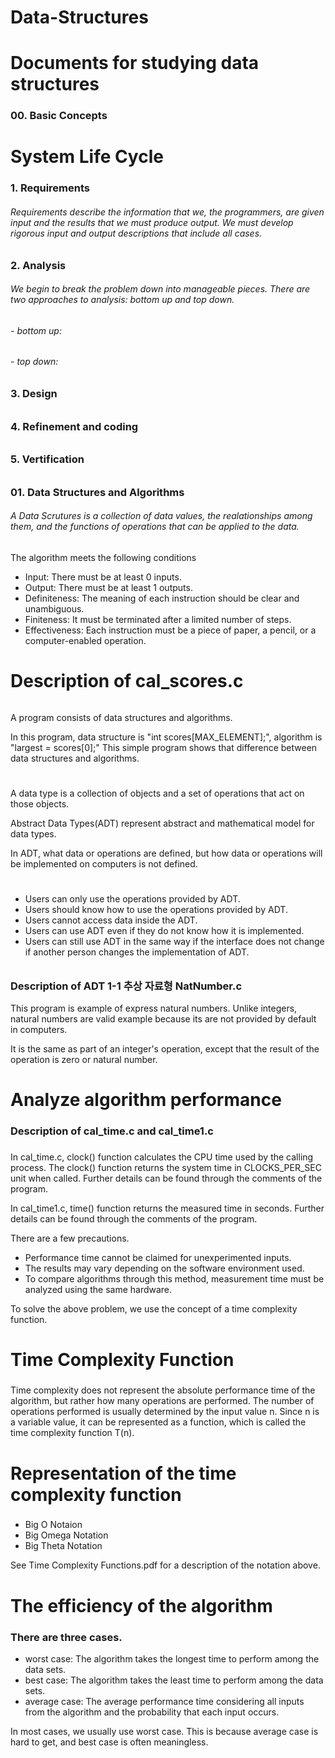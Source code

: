 # Data-Structures
# Documents for studying data structures

### 00. Basic Concepts

# System Life Cycle

### 1. Requirements 
###### Requirements describe the information that we, the programmers, are given input and the results that we must produce output. We must develop rigorous input and output descriptions that include all cases.

### 2. Analysis
###### We begin to break the problem down into manageable pieces. There are two  approaches to analysis: bottom up and top down.
###### - bottom up: 
###### - top down: 

### 3. Design
######

### 4. Refinement and coding
######

### 5. Vertification
######

### 01. Data Structures and Algorithms

###### A Data Scrutures is a collection of data values, the realationships among them, and the functions of operations that can be applied to the data.

###
The algorithm meets the following conditions

- Input: There must be at least 0 inputs.
- Output: There must be at least 1 outputs.
- Definiteness: The meaning of each instruction should be clear and unambiguous.
- Finiteness: It must be terminated after a limited number of steps.
- Effectiveness: Each instruction must be a piece of paper, a pencil, or a computer-enabled operation.

###

### 
# Description of cal_scores.c
######
A program consists of data structures and algorithms.

In this program, data structure is "int scores[MAX_ELEMENT];", algorithm is "largest = scores[0];"
This simple program shows that difference between data structures and algorithms.
######

# 
A data type is a collection of objects and a set of operations that act on those objects.

Abstract Data Types(ADT) represent abstract and mathematical model for data types.

In ADT, what data or operations are defined, but how data or operations will be implemented on computers is not defined.
#

###
- Users can only use the operations provided by ADT.
- Users should know how to use the operations provided by ADT.
- Users cannot access data inside the ADT.
- Users can use ADT even if they do not know how it is implemented.
- Users can still use ADT in the same way if the interface does not change if another person changes the implementation of ADT.

######
### Description of ADT 1-1 추상 자료형 NatNumber.c

This program is example of express natural numbers.
Unlike integers, natural numbers are valid example because its are not provided by default in computers.

It is the same as part of an integer's operation, except that the result of the operation is zero or natural number.
######

# Analyze algorithm performance

### Description of cal_time.c and cal_time1.c

###
In cal_time.c, clock() function calculates the CPU time used by the calling process.
The clock() function returns the system time in CLOCKS_PER_SEC unit when called.
Further details can be found through the comments of the program.

In cal_time1.c, time() function returns the measured time in seconds.
Further details can be found through the comments of the program.

There are a few precautions.

- Performance time cannot be claimed for unexperimented inputs.
- The results may vary depending on the software environment used.
- To compare algorithms through this method, measurement time must be analyzed using the same hardware.

To solve the above problem, we use the concept of a time complexity function.

###

# Time Complexity Function

###
Time complexity does not represent the absolute performance time of the algorithm, but rather how many operations are performed.
The number of operations performed is usually determined by the input value n. Since n is a variable value, it can be represented as a function, which is called the time complexity function T(n).

# Representation of the time complexity function

###
- Big O Notaion
- Big Omega Notation
- Big Theta Notation

See Time Complexity Functions.pdf for a description of the notation above.

# The efficiency of the algorithm

### There are three cases.
- worst case: The algorithm takes the longest time to perform among the data sets.
- best case: The algorithm takes the least time to perform among the data sets.
- average case: The average performance time considering all inputs from the algorithm and the probability that each input occurs.

In most cases, we usually use worst case. This is because average case is hard to get, and best case is often meaningless.
